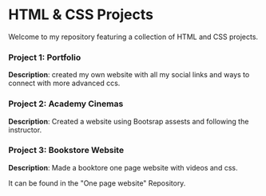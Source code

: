 # HTML & CSS Projects

Welcome to my repository featuring a collection of HTML and CSS projects. 
### Project 1: Portfolio
**Description**: created my own website with all my social links and ways to connect with more advanced ccs.

### Project 2: Academy Cinemas
**Description**: Created a website using Bootsrap assests and following the instructor.

### Project 3: Bookstore Website
**Description**: Made a booktore one page website with videos and css.

It can be found in the "One page website" Repository.
